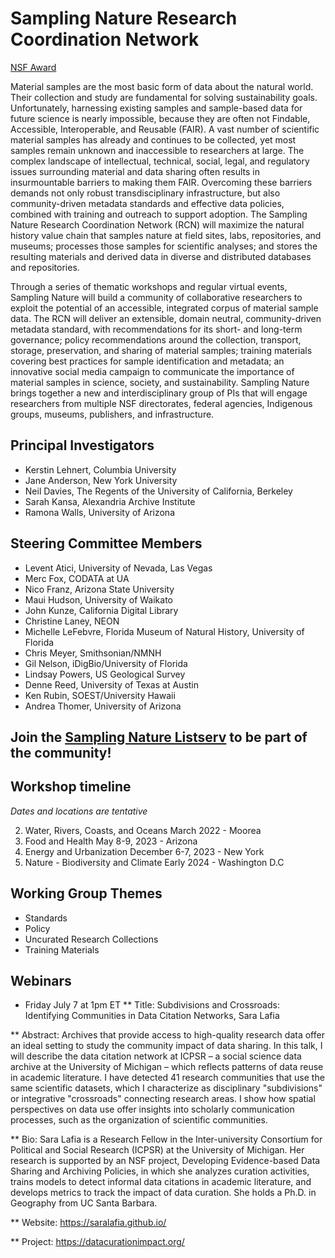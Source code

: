 # Sampling Nature Research Coordination Network


[NSF Award](https://www.nsf.gov/awardsearch/showAward?AWD_ID=2129268)


Material samples are the most basic form of data about the natural world. Their collection and study are fundamental for solving sustainability goals. Unfortunately, harnessing existing samples and sample-based data for future science is nearly impossible, because they are often not Findable, Accessible, Interoperable, and Reusable (FAIR). A vast number of scientific material samples has already and continues to be collected, yet most samples remain unknown and inaccessible to researchers at large. The complex landscape of intellectual, technical, social, legal, and regulatory issues surrounding material and data sharing often results in insurmountable barriers to making them FAIR. Overcoming these barriers demands not only robust transdisciplinary infrastructure, but also community-driven metadata standards and effective data policies, combined with training and outreach to support adoption. The Sampling Nature Research Coordination Network (RCN) will maximize the natural history value chain that samples nature at field sites, labs, repositories, and museums; processes those samples for scientific analyses; and stores the resulting materials and derived data in diverse and distributed databases and repositories.


Through a series of thematic workshops and regular virtual events, Sampling Nature will build a community of collaborative researchers to exploit the potential of an accessible, integrated corpus of material sample data. The RCN will deliver an extensible, domain neutral, community-driven metadata standard, with recommendations for its short- and long-term governance; policy recommendations around the collection, transport, storage, preservation, and sharing of material samples; training materials covering best practices for sample identification and metadata; an innovative social media campaign to communicate the importance of material samples in science, society, and sustainability. Sampling Nature brings together a new and interdisciplinary group of PIs that will engage researchers from multiple NSF directorates, federal agencies, Indigenous groups, museums, publishers, and infrastructure.


## Principal Investigators



* Kerstin Lehnert, Columbia University
* Jane Anderson, New York University
* Neil Davies, The Regents of the University of California, Berkeley
* Sarah Kansa, Alexandria Archive Institute
* Ramona Walls, University of Arizona

## Steering Committee Members

* Levent Atici, University of Nevada, Las Vegas
* Merc Fox, CODATA at UA
* Nico Franz, Arizona State University
* Maui Hudson, University of Waikato
* John Kunze, California Digital Library
* Christine Laney, NEON
* Michelle LeFebvre, Florida Museum of Natural History, University of Florida
* Chris Meyer, Smithsonian/NMNH
* Gil Nelson, iDigBio/University of Florida
* Lindsay Powers, US Geological Survey
* Denne Reed, University of Texas at Austin
* Ken Rubin, SOEST/University Hawaii
* Andrea Thomer, University of Arizona


## Join the [Sampling Nature Listserv](https://groups.google.com/g/sampling-nature) to be part of the community!


## Workshop timeline

_Dates and locations are tentative_

2. Water, Rivers, Coasts, and Oceans March 2022 - Moorea
3. Food and Health May 8-9, 2023 - Arizona
4. Energy and Urbanization December 6-7, 2023 - New York 
5. Nature - Biodiversity and Climate Early 2024 - Washington D.C


## Working Group Themes

* Standards
* Policy
* Uncurated Research Collections
* Training Materials

## Webinars
* Friday July 7 at 1pm ET 
** Title: Subdivisions and Crossroads: Identifying Communities in Data Citation Networks, Sara Lafia 

** Abstract: Archives that provide access to high-quality research data offer an ideal setting to study the community impact of data sharing. In this talk, I will describe the data citation network at ICPSR – a social science data archive at the University of Michigan – which reflects patterns of data reuse in academic literature. I have detected 41 research communities that use the same scientific datasets, which I characterize as disciplinary "subdivisions" or integrative "crossroads" connecting research areas. I show how spatial perspectives on data use offer insights into scholarly communication processes, such as the organization of scientific communities.

** Bio: Sara Lafia is a Research Fellow in the Inter-university Consortium for Political and Social Research (ICPSR) at the University of Michigan. Her research is supported by an NSF project, Developing Evidence-based Data Sharing and Archiving Policies, in which she analyzes curation activities, trains models to detect informal data citations in academic literature, and develops metrics to track the impact of data curation. She holds a Ph.D. in Geography from UC Santa Barbara.

** Website: https://saralafia.github.io/

** Project: https://datacurationimpact.org/
